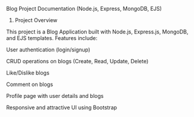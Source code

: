 Blog Project Documentation (Node.js, Express, MongoDB, EJS)
1. Project Overview

This project is a Blog Application built with Node.js, Express.js, MongoDB, and EJS templates.
Features include:

User authentication (login/signup)

CRUD operations on blogs (Create, Read, Update, Delete)

Like/Dislike blogs

Comment on blogs

Profile page with user details and blogs

Responsive and attractive UI using Bootstrap
